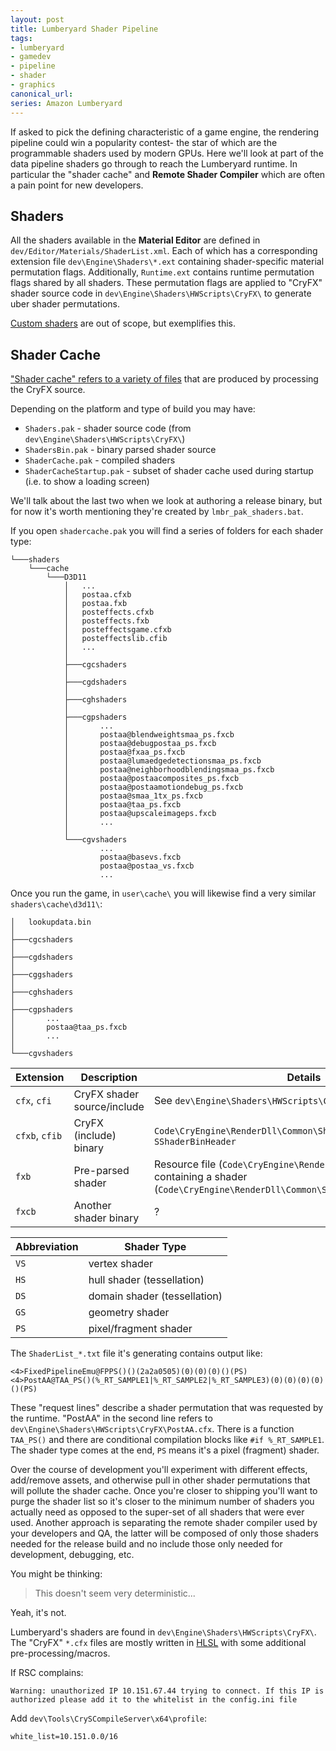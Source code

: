 ```yaml
---
layout: post
title: Lumberyard Shader Pipeline
tags:
- lumberyard
- gamedev
- pipeline
- shader
- graphics
canonical_url: 
series: Amazon Lumberyard
---
```


If asked to pick the defining characteristic of a game engine, the rendering pipeline could win a popularity contest- the star of which are the programmable shaders used by modern GPUs.  Here we'll look at part of the data pipeline shaders go through to reach the Lumberyard runtime.  In particular the "shader cache" and __Remote Shader Compiler__ which are often a pain point for new developers.

## Shaders

All the shaders available in the __Material Editor__ are defined in `dev/Editor/Materials/ShaderList.xml`.  Each of which has a corresponding extension file `dev\Engine\Shaders\*.ext` containing shader-specific material permutation flags.  Additionally, `Runtime.ext` contains runtime permutation flags shared by all shaders.  These permutation flags are applied to "CryFX" shader source code in `dev\Engine\Shaders\HWScripts\CryFX\` to generate uber shader permutations.

[Custom shaders](https://docs.aws.amazon.com/lumberyard/latest/userguide/mat-shaders-custom-dev-intro.html) are out of scope, but exemplifies this.

## Shader Cache

["Shader cache" refers to a variety of files](https://docs.aws.amazon.com/lumberyard/latest/userguide/mat-shaders-custom-dev-cache-intro.html) that are produced by processing the CryFX source.

Depending on the platform and type of build you may have:
- `Shaders.pak` - shader source code (from `dev\Engine\Shaders\HWScripts\CryFX\`)
- `ShadersBin.pak` - binary parsed shader source
- `ShaderCache.pak` - compiled shaders
- `ShaderCacheStartup.pak` - subset of shader cache used during startup (i.e. to show a loading screen)

We'll talk about the last two when we look at authoring a release binary, but for now it's worth mentioning they're created by `lmbr_pak_shaders.bat`.

If you open `shadercache.pak` you will find a series of folders for each shader type:
```
└───shaders
    └───cache
        └───D3D11
            │   ...
            │   postaa.cfxb
            │   postaa.fxb
            │   posteffects.cfxb
            │   posteffects.fxb
            │   posteffectsgame.cfxb
            │   posteffectslib.cfib
            │   ...
            │
            ├───cgcshaders
            │
            ├───cgdshaders
            │
            ├───cghshaders
            │
            ├───cgpshaders
            │       ...
            │       postaa@blendweightsmaa_ps.fxcb
            │       postaa@debugpostaa_ps.fxcb
            │       postaa@fxaa_ps.fxcb
            │       postaa@lumaedgedetectionsmaa_ps.fxcb
            │       postaa@neighborhoodblendingsmaa_ps.fxcb
            │       postaa@postaacomposites_ps.fxcb
            │       postaa@postaamotiondebug_ps.fxcb
            │       postaa@smaa_1tx_ps.fxcb
            │       postaa@taa_ps.fxcb
            │       postaa@upscaleimageps.fxcb
            │       ...
            │
            └───cgvshaders
                    ...
                    postaa@basevs.fxcb
                    postaa@postaa_vs.fxcb
                    ...
```

Once you run the game, in `user\cache\` you will likewise find a very similar `shaders\cache\d3d11\`:
```
│   lookupdata.bin
│
├───cgcshaders
│
├───cgdshaders
│
├───cggshaders
│
├───cghshaders
│
├───cgpshaders
│       ...
│       postaa@taa_ps.fxcb
│       ...
│
└───cgvshaders
```

| Extension | Description | Details
|-|-|-|
| `cfx`, `cfi` | CryFX shader source/include | See `dev\Engine\Shaders\HWScripts\CryFX\`
| `cfxb`, `cfib` | CryFX (include) binary | `Code\CryEngine\RenderDll\Common\Shaders\CShaderBin.h`, see `SShaderBinHeader`
| `fxb` | Pre-parsed shader | Resource file (`Code\CryEngine\RenderDll\Common\ResFile.h`) containing a shader (`Code\CryEngine\RenderDll\Common\Shaders\ShaderSerialize.h`)
| `fxcb` | Another shader binary | ?


| Abbreviation | Shader Type |
|-|-|
| `VS` | vertex shader
| `HS` | hull shader (tessellation)
| `DS` | domain shader (tessellation)
| `GS` | geometry shader
| `PS` | pixel/fragment shader

The `ShaderList_*.txt` file it's generating contains output like:
```
<4>FixedPipelineEmu@FPPS()()(2a2a0505)(0)(0)(0)()(PS)
<4>PostAA@TAA_PS()(%_RT_SAMPLE1|%_RT_SAMPLE2|%_RT_SAMPLE3)(0)(0)(0)(0)()(PS)
```

These "request lines" describe a shader permutation that was requested by the runtime.  "PostAA" in the second line refers to `dev\Engine\Shaders\HWScripts\CryFX\PostAA.cfx`.  There is a function `TAA_PS()` and there are conditional compilation blocks like `#if %_RT_SAMPLE1`.  The shader type comes at the end, `PS` means it's a pixel (fragment) shader.


Over the course of development you'll experiment with different effects, add/remove assets, and otherwise pull in other shader permutations that will pollute the shader cache.  Once you're closer to shipping you'll want to purge the shader list so it's closer to the minimum number of shaders you actually need as opposed to the super-set of all shaders that were ever used.  Another approach is separating the remote shader compiler used by your developers and QA, the latter will be composed of only those shaders needed for the release build and no include those only needed for development, debugging, etc.

You might be thinking:

> This doesn't seem very deterministic...

Yeah, it's not.


Lumberyard's shaders are found in `dev\Engine\Shaders\HWScripts\CryFX\`.  The "CryFX" `*.cfx` files are mostly written in [HLSL](https://en.wikipedia.org/wiki/High-Level_Shading_Language) with some additional pre-processing/macros.

If RSC complains:
```
Warning: unauthorized IP 10.151.67.44 trying to connect. If this IP is authorized please add it to the whitelist in the config.ini file
```

Add `dev\Tools\CrySCompileServer\x64\profile`:
```
white_list=10.151.0.0/16
```